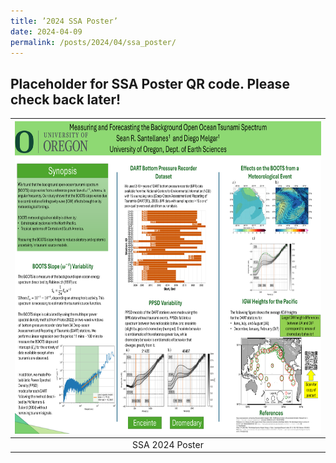```yaml
---
title: ’2024 SSA Poster’
date: 2024-04-09
permalink: /posts/2024/04/ssa_poster/
---
```


## Placeholder for SSA Poster QR code. Please check back later!
| <img src="/images/2024_ssa_poster.pdf" width="700" height="500" >|
|:--:|
|SSA 2024 Poster|
